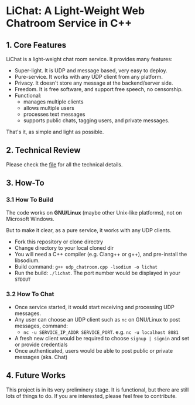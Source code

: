 # LiChat: A Light-Weight Web Chatroom Service in C++

## 1. Core Features

LiChat is a light-weight chat room service. It provides many features:

- Super-light. It is UDP and message based, very easy to deploy.
- Pure-service. It works with any UDP client from any platform.
- Privacy. It doesn't store any message at the backend/server side.
- Freedom. It is free software, and support free speech, no censorship.
- Functional:
  - manages multiple clients
  - allows multiple users
  - processes text messages
  - supports public chats, tagging users, and private messages.

That's it, as simple and light as possible.

## 2. Technical Review

Please check the [file](./TR_UDP_CHATROOM.md) for all the technical details.

## 3. How-To

### 3.1 How To Build

The code works on **GNU/Linux** (maybe other Unix-like platforms), not on Microsoft Windows. 

But to make it clear, as a pure service, it works with any UDP clients.

- Fork this repository or clone directry
- Change directory to your local cloned dir
- You will need a C++ compiler (e.g. Clang++ or g++), and pre-install the libsodium.
- Build command: `g++ udp_chatroom.cpp -lsodium -o lichat`
- Run the build: `./lichat`. The port number would be displayed in your `STDOUT`

### 3.2 How To Chat

- Once service started, it would start receiving and processing UDP messages.
- Any user can choose an UDP client such as `nc` on GNU/Linux to post messages, command:
  - `nc -u SERVICE_IP_ADDR SERVICE_PORT`. e.g. `nc -u localhost 8081`
- A fresh new client would be required to choose `signup | signin` and set or provide credentials
- Once authenticated, users would be able to post public or private messages (aka. Chat)

## 4. Future Works

This project is in its very preliminery stage. It is functional, but there are still lots of things to do. If you are interested, please feel free to contribute.